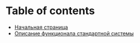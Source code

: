 # Table of contents

* [Начальная страница](README.md)
* [Описание функционала стандартной системы](docs/opisanie-funkcionala-standart.md)

